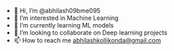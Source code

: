 - 👋 Hi, I’m @abhilash09bme095
- 👀 I’m interested in Machine Learning
- 🌱 I’m currently learning ML models 
- 💞️ I’m looking to collaborate on Deep learning projects
- 📫 How to reach me abhilashkollikonda@gmail.com

<!---
abhilash09bme095/abhilash09bme095 is a ✨ special ✨ repository because its `README.md` (this file) appears on your GitHub profile.
You can click the Preview link to take a look at your changes.
--->
